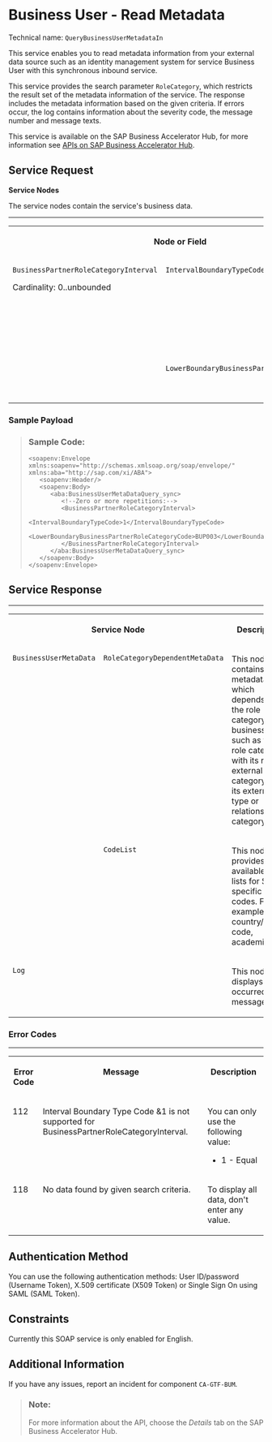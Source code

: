 <!-- loiodd6003bacf9d487ba8a43118d9169e8e -->

# Business User - Read Metadata



Technical name: `QueryBusinessUserMetadataIn`

This service enables you to read metadata information from your external data source such as an identity management system for service Business User with this synchronous inbound service.

This service provides the search parameter `RoleCategory`, which restricts the result set of the metadata information of the service. The response includes the metadata information based on the given criteria. If errors occur, the log contains information about the severity code, the message number and message texts.

This service is available on the SAP Business Accelerator Hub, for more information see [APIs on SAP Business Accelerator Hub](https://help.sap.com/viewer/0f69f8fb28ac4bf48d2b57b9637e81fa/latest/en-US/1e60f14bdc224c2c975c8fa8bcfd7f3f.html).



<a name="loiodd6003bacf9d487ba8a43118d9169e8e__section_gcn_jn5_qcb"/>

## Service Request

**Service Nodes**

The service nodes contain the service's business data.

****


<table>
<tr>
<th valign="top" colspan="2">

Node or Field

</th>
<th valign="top">

Description

</th>
<th valign="top">

Cardinality

</th>
</tr>
<tr>
<td valign="top" rowspan="2">

`BusinessPartnerRoleCategoryInterval`

Cardinality: 0..unbounded

</td>
<td valign="top">

`IntervalBoundaryTypeCode`

</td>
<td valign="top">

You can only use the following value:

-   1 - Equal




</td>
<td valign="top">

1..1

</td>
</tr>
<tr>
<td valign="top">

`LowerBoundaryBusinessPartnerRoleCategoryCode`

</td>
<td valign="top">

For example: `BUP003` 

</td>
<td valign="top">

0..1

</td>
</tr>
</table>



### Sample Payload

> ### Sample Code:  
> ```
> <soapenv:Envelope xmlns:soapenv="http://schemas.xmlsoap.org/soap/envelope/" xmlns:aba="http://sap.com/xi/ABA">
>    <soapenv:Header/>
>    <soapenv:Body>
>       <aba:BusinessUserMetaDataQuery_sync>
>          <!--Zero or more repetitions:-->
>          <BusinessPartnerRoleCategoryInterval>
>             <IntervalBoundaryTypeCode>1</IntervalBoundaryTypeCode>
>             <LowerBoundaryBusinessPartnerRoleCategoryCode>BUP003</LowerBoundaryBusinessPartnerRoleCategoryCode>
>          </BusinessPartnerRoleCategoryInterval>
>       </aba:BusinessUserMetaDataQuery_sync>
>    </soapenv:Body>
> </soapenv:Envelope>
> 
> ```



<a name="loiodd6003bacf9d487ba8a43118d9169e8e__section_jg1_p45_qcb"/>

## Service Response

****


<table>
<tr>
<th valign="top" colspan="2">

Service Node

</th>
<th valign="top">

Description

</th>
<th valign="top">

Link to Details

</th>
</tr>
<tr>
<td valign="top" rowspan="2">

`BusinessUserMetaData`

</td>
<td valign="top">

`RoleCategoryDependentMetaData` 

</td>
<td valign="top">

This node contains all metadata, which depends on the role category of a business user, such as the role category with its role, external ID category with its external ID type or relationship category.

</td>
<td valign="top">

[RoleCategoryDependentMetaData](rolecategorydependentmetadata-bfaaf02.md)

</td>
</tr>
<tr>
<td valign="top">

`CodeList` 

</td>
<td valign="top">

This node provides the available code lists for SAP specific codes. For example country/region code, academic title.

</td>
<td valign="top">

[CodeList](codelist-c29cd1a.md)

</td>
</tr>
<tr>
<td valign="top" colspan="2">

`Log` 

</td>
<td valign="top">

This nodes displays occurred messages.

</td>
<td valign="top">

[Log](log-8599598.md)

</td>
</tr>
</table>



### Error Codes

****


<table>
<tr>
<th valign="top">

Error Code

</th>
<th valign="top">

Message

</th>
<th valign="top">

Description

</th>
</tr>
<tr>
<td valign="top">

112

</td>
<td valign="top">

Interval Boundary Type Code &1 is not supported for BusinessPartnerRoleCategoryInterval.

</td>
<td valign="top">

You can only use the following value:

-   1 - Equal




</td>
</tr>
<tr>
<td valign="top">

118

</td>
<td valign="top">

No data found by given search criteria.

</td>
<td valign="top">

To display all data, don't enter any value.

</td>
</tr>
</table>



<a name="loiodd6003bacf9d487ba8a43118d9169e8e__section_e4p_pbq_jlb"/>

## Authentication Method

You can use the following authentication methods: User ID/password \(Username Token\), X.509 certificate \(X509 Token\) or Single Sign On using SAML \(SAML Token\).



<a name="loiodd6003bacf9d487ba8a43118d9169e8e__section_x5f_w45_qcb"/>

## Constraints

Currently this SOAP service is only enabled for English.



<a name="loiodd6003bacf9d487ba8a43118d9169e8e__section_czf_fqf_zkb"/>

## Additional Information

If you have any issues, report an incident for component `CA-GTF-BUM`.

> ### Note:  
> For more information about the API, choose the *Details* tab on the SAP Business Accelerator Hub.

